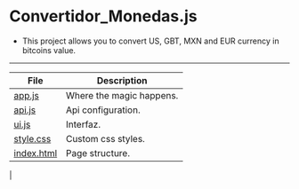 # Convertidor_Monedas.js
- This project allows you to convert US, GBT, MXN and EUR currency in bitcoins value.
---
| File | Description |
| --- | --- |
| [app.js]() | Where the magic happens. |
| [api.js]()| Api configuration. |
| [ui.js]() | Interfaz. |
 [style.css]()| Custom css styles. |
| [index.html]() | Page structure. |
|

